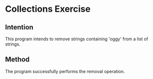 # Collections Exercise

## Intention

This program intends to remove strings containing 'oggy' from a list of strings.

## Method

The program successfully performs the removal operation.
